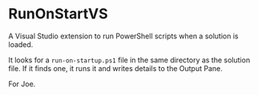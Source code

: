 # RunOnStartVS

A Visual Studio extension to run PowerShell scripts when a solution is loaded. 

It looks for a `run-on-startup.ps1` file in the same directory as the solution file. If it finds one, it runs it and writes details to the Output Pane.

For Joe.

